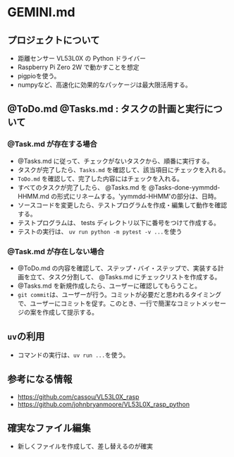# GEMINI.md

## プロジェクトについて

- 距離センサー VL53L0X の Python ドライバー
- Raspberry Pi Zero 2W で動かすことを想定
- pigpioを使う。
- numpyなど、高速化に効果的なパッケージは最大限活用する。


## @ToDo.md @Tasks.md : タスクの計画と実行について

### @Task.md が存在する場合

- @Tasks.md に従って、チェックがないタスクから、順番に実行する。
- タスクが完了したら、`Tasks.md` を確認して、該当項目にチェックを入れる。
- `ToDo.md` を確認して、完了した内容にはチェックを入れる。
- すべてのタスクが完了したら、 @Tasks.md を @Tasks-done-yymmdd-HHMM.md の形式にリネームする。'yymmdd-HHMM'の部分は、日時。
- ソースコードを変更したら、テストプログラムを作成・編集して動作を確認する。
- テストプログラムは、 tests ディレクトリ以下に番号をつけて作成する。
- テストの実行は、 `uv run python -m pytest -v ...`を使う


### @Task.md が存在しない場合

- @ToDo.md の内容を確認して、ステップ・バイ・ステップで、実装する計画を立て、タスク分割して、 @Tasks.md にチェックリストを作成する。
- @Tasks.md を新規作成したら、ユーザーに確認してもらうこと。
- `git commit`は、ユーザーが行う。コミットが必要だと思われるタイミングで、ユーザーにコミットを促す。このとき、一行で簡潔なコミットメッセージの案を作成して提示する。


## `uv`の利用

- コマンドの実行は、`uv run ...`を使う。


## 参考になる情報

- https://github.com/cassou/VL53L0X_rasp
- https://github.com/johnbryanmoore/VL53L0X_rasp_python

## 確実なファイル編集

- 新しくファイルを作成して、差し替えるのが確実

